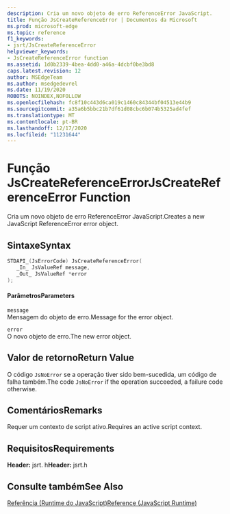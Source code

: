 ```yaml
---
description: Cria um novo objeto de erro ReferenceError JavaScript.
title: Função JsCreateReferenceError | Documentos da Microsoft
ms.prod: microsoft-edge
ms.topic: reference
f1_keywords:
- jsrt/JsCreateReferenceError
helpviewer_keywords:
- JsCreateReferenceError function
ms.assetid: 1d0b2339-4bea-4dd0-a46a-4dcbf0be3bd8
caps.latest.revision: 12
author: MSEdgeTeam
ms.author: msedgedevrel
ms.date: 11/19/2020
ROBOTS: NOINDEX,NOFOLLOW
ms.openlocfilehash: fc8f10c443d6ca019c1460c84344bf04513e44b9
ms.sourcegitcommit: a35a6b5bbc21b7df61d08cbc6b074b5325ad4fef
ms.translationtype: MT
ms.contentlocale: pt-BR
ms.lasthandoff: 12/17/2020
ms.locfileid: "11231644"
---
```

# <span data-ttu-id="1d89a-103">Função JsCreateReferenceError</span><span class="sxs-lookup"><span data-stu-id="1d89a-103">JsCreateReferenceError Function</span></span>

<span data-ttu-id="1d89a-104">Cria um novo objeto de erro ReferenceError JavaScript.</span><span class="sxs-lookup"><span data-stu-id="1d89a-104">Creates a new JavaScript ReferenceError error object.</span></span>
  
## <span data-ttu-id="1d89a-105">Sintaxe</span><span class="sxs-lookup"><span data-stu-id="1d89a-105">Syntax</span></span>  
  
```cpp  
STDAPI_(JsErrorCode) JsCreateReferenceError(  
   _In_ JsValueRef message,  
   _Out_ JsValueRef *error  
);  
```  
  
#### <span data-ttu-id="1d89a-106">Parâmetros</span><span class="sxs-lookup"><span data-stu-id="1d89a-106">Parameters</span></span>  
 `message`  
 <span data-ttu-id="1d89a-107">Mensagem do objeto de erro.</span><span class="sxs-lookup"><span data-stu-id="1d89a-107">Message for the error object.</span></span>  
  
 `error`  
 <span data-ttu-id="1d89a-108">O novo objeto de erro.</span><span class="sxs-lookup"><span data-stu-id="1d89a-108">The new error object.</span></span>  
  
## <span data-ttu-id="1d89a-109">Valor de retorno</span><span class="sxs-lookup"><span data-stu-id="1d89a-109">Return Value</span></span>  
 <span data-ttu-id="1d89a-110">O código `JsNoError` se a operação tiver sido bem-sucedida, um código de falha também.</span><span class="sxs-lookup"><span data-stu-id="1d89a-110">The code `JsNoError` if the operation succeeded, a failure code otherwise.</span></span>  
  
## <span data-ttu-id="1d89a-111">Comentários</span><span class="sxs-lookup"><span data-stu-id="1d89a-111">Remarks</span></span>  
 <span data-ttu-id="1d89a-112">Requer um contexto de script ativo.</span><span class="sxs-lookup"><span data-stu-id="1d89a-112">Requires an active script context.</span></span>  
  
## <span data-ttu-id="1d89a-113">Requisitos</span><span class="sxs-lookup"><span data-stu-id="1d89a-113">Requirements</span></span>  
 <span data-ttu-id="1d89a-114">**Header:** jsrt. h</span><span class="sxs-lookup"><span data-stu-id="1d89a-114">**Header:** jsrt.h</span></span>  
  
## <span data-ttu-id="1d89a-115">Consulte também</span><span class="sxs-lookup"><span data-stu-id="1d89a-115">See Also</span></span>  
 [<span data-ttu-id="1d89a-116">Referência (Runtime do JavaScript)</span><span class="sxs-lookup"><span data-stu-id="1d89a-116">Reference (JavaScript Runtime)</span></span>](../chakra-hosting/reference-javascript-runtime.md)
